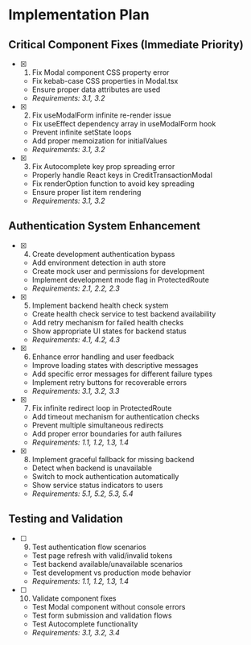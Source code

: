 # Implementation Plan

## Critical Component Fixes (Immediate Priority)

- [x] 1. Fix Modal component CSS property error


  - Fix kebab-case CSS properties in Modal.tsx
  - Ensure proper data attributes are used
  - _Requirements: 3.1, 3.2_

- [x] 2. Fix useModalForm infinite re-render issue


  - Fix useEffect dependency array in useModalForm hook
  - Prevent infinite setState loops
  - Add proper memoization for initialValues
  - _Requirements: 3.1, 3.2_

- [x] 3. Fix Autocomplete key prop spreading error


  - Properly handle React keys in CreditTransactionModal
  - Fix renderOption function to avoid key spreading
  - Ensure proper list item rendering
  - _Requirements: 3.1, 3.2_

## Authentication System Enhancement

- [x] 4. Create development authentication bypass


  - Add environment detection in auth store
  - Create mock user and permissions for development
  - Implement development mode flag in ProtectedRoute
  - _Requirements: 2.1, 2.2, 2.3_

- [x] 5. Implement backend health check system


  - Create health check service to test backend availability
  - Add retry mechanism for failed health checks
  - Show appropriate UI states for backend status
  - _Requirements: 4.1, 4.2, 4.3_

- [x] 6. Enhance error handling and user feedback


  - Improve loading states with descriptive messages
  - Add specific error messages for different failure types
  - Implement retry buttons for recoverable errors
  - _Requirements: 3.1, 3.2, 3.3_

- [x] 7. Fix infinite redirect loop in ProtectedRoute







  - Add timeout mechanism for authentication checks
  - Prevent multiple simultaneous redirects
  - Add proper error boundaries for auth failures
  - _Requirements: 1.1, 1.2, 1.3, 1.4_

- [x] 8. Implement graceful fallback for missing backend





  - Detect when backend is unavailable
  - Switch to mock authentication automatically
  - Show service status indicators to users
  - _Requirements: 5.1, 5.2, 5.3, 5.4_

## Testing and Validation

- [ ] 9. Test authentication flow scenarios
  - Test page refresh with valid/invalid tokens
  - Test backend available/unavailable scenarios
  - Test development vs production mode behavior
  - _Requirements: 1.1, 1.2, 1.3, 1.4_

- [ ] 10. Validate component fixes
  - Test Modal component without console errors
  - Test form submission and validation flows
  - Test Autocomplete functionality
  - _Requirements: 3.1, 3.2, 3.4_